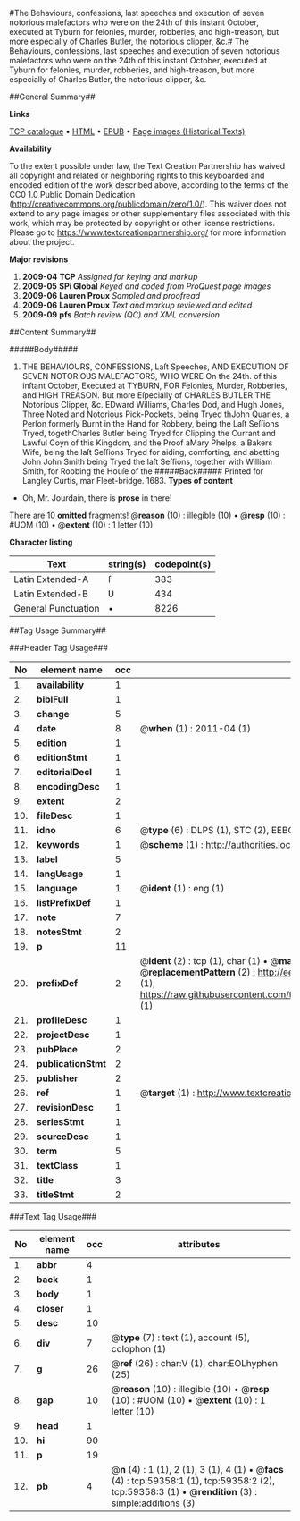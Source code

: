 #The Behaviours, confessions, last speeches and execution of seven notorious malefactors who were on the 24th of this instant October, executed at Tyburn for felonies, murder, robberies, and high-treason, but more especially of Charles Butler, the notorious clipper, &c.#
The Behaviours, confessions, last speeches and execution of seven notorious malefactors who were on the 24th of this instant October, executed at Tyburn for felonies, murder, robberies, and high-treason, but more especially of Charles Butler, the notorious clipper, &c.

##General Summary##

**Links**

[TCP catalogue](http://www.ota.ox.ac.uk/tcp/)  • 
[HTML](http://tei.it.ox.ac.uk/tcp/Texts-HTML/free/A27/A27274.html)  • 
[EPUB](http://tei.it.ox.ac.uk/tcp/Texts-EPUB/free/A27/A27274.epub) • 
[Page images (Historical Texts)](https://historicaltexts.jisc.ac.uk/eebo-12311172e)

**Availability**

To the extent possible under law, the Text Creation Partnership has waived all copyright and related or neighboring rights to this keyboarded and encoded edition of the work described above, according to the terms of the CC0 1.0 Public Domain Dedication (http://creativecommons.org/publicdomain/zero/1.0/). This waiver does not extend to any page images or other supplementary files associated with this work, which may be protected by copyright or other license restrictions. Please go to https://www.textcreationpartnership.org/ for more information about the project.

**Major revisions**

1. __2009-04__ __TCP__ *Assigned for keying and markup*
1. __2009-05__ __SPi Global__ *Keyed and coded from ProQuest page images*
1. __2009-06__ __Lauren Proux__ *Sampled and proofread*
1. __2009-06__ __Lauren Proux__ *Text and markup reviewed and edited*
1. __2009-09__ __pfs__ *Batch review (QC) and XML conversion*

##Content Summary##

#####Body#####

1. THE BEHAVIOURS, CONFESSIONS, Laſt Speeches, AND EXECUTION OF SEVEN NOTORIOƲS MALEFACTORS, WHO WERE On the 24th. of this inſtant October, Executed at TYBURN, FOR Felonies, Murder, Robberies, and HIGH TREASON. But more Eſpecially of CHARLES BUTLER THE Notorious Clipper, &c.
EDward Williams, Charles Dod, and Hugh Jones, Three Noted and Notorious Pick-Pockets, being Tryed thJohn Quarles, a Perſon formerly Burnt in the Hand for Robbery, being the Laſt Seſſions Tryed, togethCharles Butler being Tryed for Clipping the Currant and Lawful Coyn of this Kingdom, and the Proof aMary Phelps, a Bakers Wife, being the laſt Seſſions Tryed for aiding, comforting, and abetting John John Smith being Tryed the laſt Seſſions, together with William Smith, for Robbing the Houſe of the 
#####Back#####
Printed for Langley Curtis, mar Fleet-bridge. 1683.
**Types of content**

  * Oh, Mr. Jourdain, there is **prose** in there!

There are 10 **omitted** fragments! 
 @__reason__ (10) : illegible (10)  •  @__resp__ (10) : #UOM (10)  •  @__extent__ (10) : 1 letter (10)

**Character listing**


|Text|string(s)|codepoint(s)|
|---|---|---|
|Latin Extended-A|ſ|383|
|Latin Extended-B|Ʋ|434|
|General Punctuation|•|8226|

##Tag Usage Summary##

###Header Tag Usage###

|No|element name|occ|attributes|
|---|---|---|---|
|1.|__availability__|1||
|2.|__biblFull__|1||
|3.|__change__|5||
|4.|__date__|8| @__when__ (1) : 2011-04 (1)|
|5.|__edition__|1||
|6.|__editionStmt__|1||
|7.|__editorialDecl__|1||
|8.|__encodingDesc__|1||
|9.|__extent__|2||
|10.|__fileDesc__|1||
|11.|__idno__|6| @__type__ (6) : DLPS (1), STC (2), EEBO-CITATION (1), OCLC (1), VID (1)|
|12.|__keywords__|1| @__scheme__ (1) : http://authorities.loc.gov/ (1)|
|13.|__label__|5||
|14.|__langUsage__|1||
|15.|__language__|1| @__ident__ (1) : eng (1)|
|16.|__listPrefixDef__|1||
|17.|__note__|7||
|18.|__notesStmt__|2||
|19.|__p__|11||
|20.|__prefixDef__|2| @__ident__ (2) : tcp (1), char (1)  •  @__matchPattern__ (2) : ([0-9\-]+):([0-9IVX]+) (1), (.+) (1)  •  @__replacementPattern__ (2) : http://eebo.chadwyck.com/downloadtiff?vid=$1&page=$2 (1), https://raw.githubusercontent.com/textcreationpartnership/Texts/master/tcpchars.xml#$1 (1)|
|21.|__profileDesc__|1||
|22.|__projectDesc__|1||
|23.|__pubPlace__|2||
|24.|__publicationStmt__|2||
|25.|__publisher__|2||
|26.|__ref__|1| @__target__ (1) : http://www.textcreationpartnership.org/docs/. (1)|
|27.|__revisionDesc__|1||
|28.|__seriesStmt__|1||
|29.|__sourceDesc__|1||
|30.|__term__|5||
|31.|__textClass__|1||
|32.|__title__|3||
|33.|__titleStmt__|2||


###Text Tag Usage###

|No|element name|occ|attributes|
|---|---|---|---|
|1.|__abbr__|4||
|2.|__back__|1||
|3.|__body__|1||
|4.|__closer__|1||
|5.|__desc__|10||
|6.|__div__|7| @__type__ (7) : text (1), account (5), colophon (1)|
|7.|__g__|26| @__ref__ (26) : char:V (1), char:EOLhyphen (25)|
|8.|__gap__|10| @__reason__ (10) : illegible (10)  •  @__resp__ (10) : #UOM (10)  •  @__extent__ (10) : 1 letter (10)|
|9.|__head__|1||
|10.|__hi__|90||
|11.|__p__|19||
|12.|__pb__|4| @__n__ (4) : 1 (1), 2 (1), 3 (1), 4 (1)  •  @__facs__ (4) : tcp:59358:1 (1), tcp:59358:2 (2), tcp:59358:3 (1)  •  @__rendition__ (3) : simple:additions (3)|
